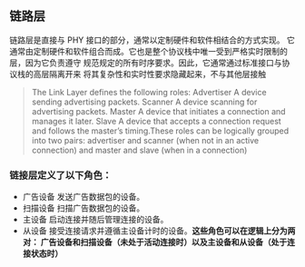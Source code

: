 ## 链路层
链路层是直接与 PHY 接口的部分，通常以定制硬件和软件相结合的方式实现。
它通常由定制硬件和软件组合而成。它也是整个协议栈中唯一受到严格实时限制的层，因为它负责遵守
规范规定的所有时序要求。因此，它通常通过标准接口与协议栈的高层隔离开来
将其复杂性和实时性要求隐藏起来，不与其他层接触
> The Link Layer defines the following roles:
   Advertiser
	  A device sending advertising packets.
  Scanner
	  A device scanning for advertising packets.
  Master
	  A device that initiates a connection and manages it later.
  Slave
	  A device that accepts a connection request and follows the master’s timing.These roles can be logically grouped into two pairs: advertiser and scanner (when not in an active connection) and master and slave (when in a connection)
### 链接层定义了以下角色：
- 广告设备
	发送广告数据包的设备。
- 扫描设备
	扫描广告数据包的设备。
- 主设备
	启动连接并随后管理连接的设备。
- 从设备
	接受连接请求并遵循主设备计时的设备。**这些角色可以在逻辑上分为两对： 广告设备和扫描设备（未处于活动连接时）以及主设备和从设备（处于连接状态时）**
